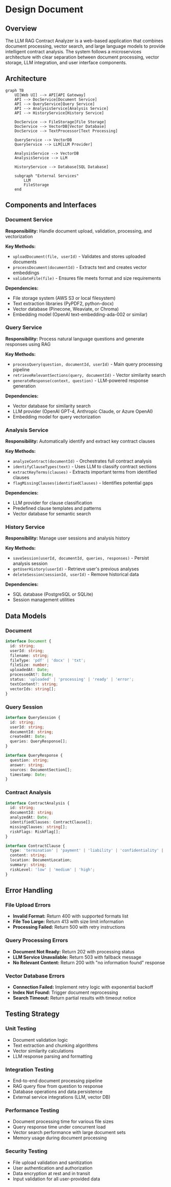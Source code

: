 # Design Document

## Overview

The LLM RAG Contract Analyzer is a web-based application that combines document processing, vector search, and large language models to provide intelligent contract analysis. The system follows a microservices architecture with clear separation between document processing, vector storage, LLM integration, and user interface components.

## Architecture

```mermaid
graph TB
    UI[Web UI] --> API[API Gateway]
    API --> DocService[Document Service]
    API --> QueryService[Query Service]
    API --> AnalysisService[Analysis Service]
    API --> HistoryService[History Service]
    
    DocService --> FileStorage[File Storage]
    DocService --> VectorDB[Vector Database]
    DocService --> TextProcessor[Text Processing]
    
    QueryService --> VectorDB
    QueryService --> LLM[LLM Provider]
    
    AnalysisService --> VectorDB
    AnalysisService --> LLM
    
    HistoryService --> Database[SQL Database]
    
    subgraph "External Services"
        LLM
        FileStorage
    end
```

## Components and Interfaces

### Document Service
**Responsibility:** Handle document upload, validation, processing, and vectorization

**Key Methods:**
- `uploadDocument(file, userId)` - Validates and stores uploaded documents
- `processDocument(documentId)` - Extracts text and creates vector embeddings
- `validateFile(file)` - Ensures file meets format and size requirements

**Dependencies:**
- File storage system (AWS S3 or local filesystem)
- Text extraction libraries (PyPDF2, python-docx)
- Vector database (Pinecone, Weaviate, or Chroma)
- Embedding model (OpenAI text-embedding-ada-002 or similar)

### Query Service
**Responsibility:** Process natural language questions and generate responses using RAG

**Key Methods:**
- `processQuery(question, documentId, userId)` - Main query processing pipeline
- `retrieveRelevantSections(query, documentId)` - Vector similarity search
- `generateResponse(context, question)` - LLM-powered response generation

**Dependencies:**
- Vector database for similarity search
- LLM provider (OpenAI GPT-4, Anthropic Claude, or Azure OpenAI)
- Embedding model for query vectorization

### Analysis Service
**Responsibility:** Automatically identify and extract key contract clauses

**Key Methods:**
- `analyzeContract(documentId)` - Orchestrates full contract analysis
- `identifyClauseTypes(text)` - Uses LLM to classify contract sections
- `extractKeyTerms(clauses)` - Extracts important terms from identified clauses
- `flagMissingClauses(identifiedClauses)` - Identifies potential gaps

**Dependencies:**
- LLM provider for clause classification
- Predefined clause templates and patterns
- Vector database for semantic search

### History Service
**Responsibility:** Manage user sessions and analysis history

**Key Methods:**
- `saveSession(userId, documentId, queries, responses)` - Persist analysis session
- `getUserHistory(userId)` - Retrieve user's previous analyses
- `deleteSession(sessionId, userId)` - Remove historical data

**Dependencies:**
- SQL database (PostgreSQL or SQLite)
- Session management utilities

## Data Models

### Document
```typescript
interface Document {
  id: string;
  userId: string;
  filename: string;
  fileType: 'pdf' | 'docx' | 'txt';
  fileSize: number;
  uploadedAt: Date;
  processedAt?: Date;
  status: 'uploaded' | 'processing' | 'ready' | 'error';
  textContent?: string;
  vectorIds: string[];
}
```

### Query Session
```typescript
interface QuerySession {
  id: string;
  userId: string;
  documentId: string;
  createdAt: Date;
  queries: QueryResponse[];
}

interface QueryResponse {
  question: string;
  answer: string;
  sources: DocumentSection[];
  timestamp: Date;
}
```

### Contract Analysis
```typescript
interface ContractAnalysis {
  id: string;
  documentId: string;
  analyzedAt: Date;
  identifiedClauses: ContractClause[];
  missingClauses: string[];
  riskFlags: RiskFlag[];
}

interface ContractClause {
  type: 'termination' | 'payment' | 'liability' | 'confidentiality' | 'other';
  content: string;
  location: DocumentLocation;
  summary: string;
  riskLevel: 'low' | 'medium' | 'high';
}
```

## Error Handling

### File Upload Errors
- **Invalid Format:** Return 400 with supported formats list
- **File Too Large:** Return 413 with size limit information
- **Processing Failed:** Return 500 with retry instructions

### Query Processing Errors
- **Document Not Ready:** Return 202 with processing status
- **LLM Service Unavailable:** Return 503 with fallback message
- **No Relevant Content:** Return 200 with "no information found" response

### Vector Database Errors
- **Connection Failed:** Implement retry logic with exponential backoff
- **Index Not Found:** Trigger document reprocessing
- **Search Timeout:** Return partial results with timeout notice

## Testing Strategy

### Unit Testing
- Document validation logic
- Text extraction and chunking algorithms
- Vector similarity calculations
- LLM response parsing and formatting

### Integration Testing
- End-to-end document processing pipeline
- RAG query flow from question to response
- Database operations and data persistence
- External service integrations (LLM, vector DB)

### Performance Testing
- Document processing time for various file sizes
- Query response time under concurrent load
- Vector search performance with large document sets
- Memory usage during document processing

### Security Testing
- File upload validation and sanitization
- User authentication and authorization
- Data encryption at rest and in transit
- Input validation for all user-provided data